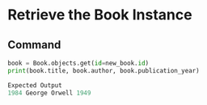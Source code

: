 # Retrieve the Book Instance

## Command
```python
book = Book.objects.get(id=new_book.id)
print(book.title, book.author, book.publication_year)

Expected Output
1984 George Orwell 1949